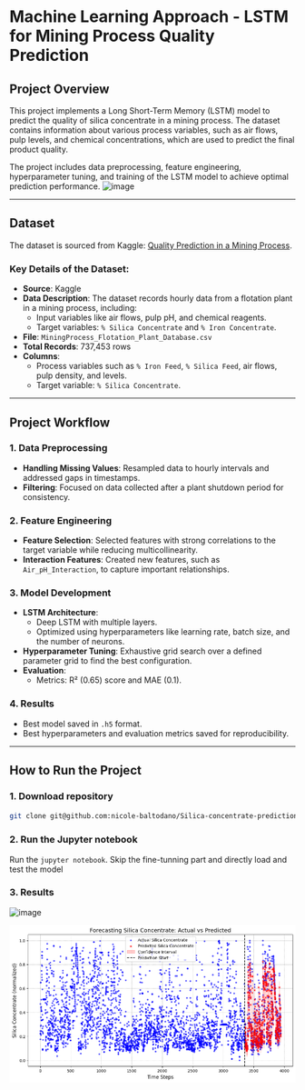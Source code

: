 # **Machine Learning Approach - LSTM for Mining Process Quality Prediction**

## **Project Overview**
This project implements a Long Short-Term Memory (LSTM) model to predict the quality of silica concentrate in a mining process. The dataset contains information about various process variables, such as air flows, pulp levels, and chemical concentrations, which are used to predict the final product quality.

The project includes data preprocessing, feature engineering, hyperparameter tuning, and training of the LSTM model to achieve optimal prediction performance.
![image](https://github.com/user-attachments/assets/a5f6e500-7cac-4e05-8109-5f157ea084d2)

---

## **Dataset**
The dataset is sourced from Kaggle: [Quality Prediction in a Mining Process](https://www.kaggle.com/datasets/edumagalhaes/quality-prediction-in-a-mining-process/data).

### **Key Details of the Dataset**:
- **Source**: Kaggle
- **Data Description**: The dataset records hourly data from a flotation plant in a mining process, including:
  - Input variables like air flows, pulp pH, and chemical reagents.
  - Target variables: `% Silica Concentrate` and `% Iron Concentrate`.
- **File**: `MiningProcess_Flotation_Plant_Database.csv`
- **Total Records**: 737,453 rows
- **Columns**:
  - Process variables such as `% Iron Feed`, `% Silica Feed`, air flows, pulp density, and levels.
  - Target variable: `% Silica Concentrate`.

---

## **Project Workflow**

### 1. **Data Preprocessing**
   - **Handling Missing Values**: Resampled data to hourly intervals and addressed gaps in timestamps.
   - **Filtering**: Focused on data collected after a plant shutdown period for consistency.

### 2. **Feature Engineering**
   - **Feature Selection**: Selected features with strong correlations to the target variable while reducing multicollinearity.
   - **Interaction Features**: Created new features, such as `Air_pH_Interaction`, to capture important relationships.

### 3. **Model Development**
   - **LSTM Architecture**:
     - Deep LSTM with multiple layers.
     - Optimized using hyperparameters like learning rate, batch size, and the number of neurons.
   - **Hyperparameter Tuning**: Exhaustive grid search over a defined parameter grid to find the best configuration.
   - **Evaluation**:
     - Metrics: R² (0.65) score and MAE (0.1).
       
### 4. **Results**
   - Best model saved in `.h5` format.
   - Best hyperparameters and evaluation metrics saved for reproducibility.

---

## **How to Run the Project**

### 1. **Download repository**
```bash
git clone git@github.com:nicole-baltodano/Silica-concentrate-prediction.git
```

### 2. **Run the Jupyter notebook**
Run the `jupyter notebook`. Skip the fine-tunning part and directly load and test the model

### 3. **Results**
![image](https://github.com/user-attachments/assets/ad0f81dc-77dc-4e70-8452-67c19507694f)

![image](https://github.com/nicole-baltodano/nicole-baltodano.github.io/blob/main/images/time_series_silica.png)

